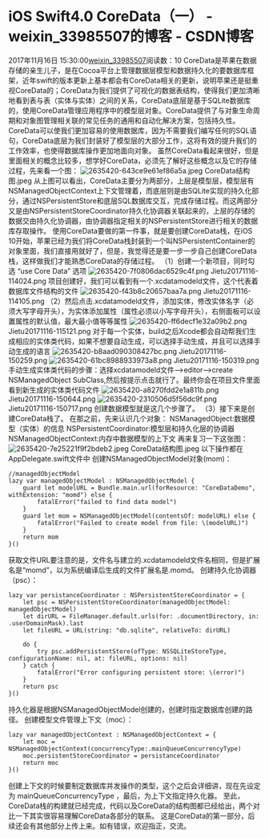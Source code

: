 # iOS Swift4.0 CoreData（一） - weixin_33985507的博客 - CSDN博客
2017年11月16日 15:30:00[weixin_33985507](https://me.csdn.net/weixin_33985507)阅读数：10
CoreData是苹果在数据存储的亲生儿子，是在Cocoa平台上管理数据层模型和数据持久化的要数据库框架，近年swift的版本更新上基本都会有CoreData相关的更新，说明苹果还是挺重视CoreData的；CoreData为我们提供了可视化的数据表结构，使得我们更加清晰地看到表与表（实体与实体）之间的关系，CoreData底层是基于SQLite数据库的，使用CoreData管理应用程序中的模型层对象。CoreData提供了与对象生命周期和对象图管理相关联的常见任务的通用和自动化解决方案，包括持久性。
CoreData可以使我们更加容易的使用数据库，因为不需要我们编写任何的SQL语句，CoreData底层为我们封装好了模型层的大部分工作，这将有效的提升我们的工作效率，也使得数据库操作更加地面向对象。
虽然CoreData看起来很好，但是里面相关的概念比较多，想学好CoreData，必须先了解好这些概念以及它的存储过程，先来看一个图：
![2635420-643ce9e61ef86a5a.jpeg](https://upload-images.jianshu.io/upload_images/2635420-643ce9e61ef86a5a.jpeg)
CoreData结构图.jpeg
从上图可以看出，CoreData主要分为两部分，上层是模型层，模型层有NSManagedObjectContext上下文管理着，而底层则是由SQLite实现的持久化部分，通过NSPersistentStore和底层SQL数据库交互，完成存储过程。而这两部分又是由NSPersistentStoreCoordinator持久化协调器关联起来的，上层的存储的数据交由持久化协调器，由协调器指定相关的NSPersistentStore进行相关的数据库存取操作。
使用CoreData要做的第一件事，就是要创建CoreData栈，在iOS 10开始，苹果已经为我们将CoreData栈封装到一个叫NSPersistentContainer的对象里面，我们直接用就好了，但是，我觉得还是要一步一步自己创建CoreData栈，这样做我们才能熟悉CoreData的存储过程。
（1）创建一个新项目，同时勾选 “use Core Data” 选项
![2635420-7f0806dac6529c4f.png](https://upload-images.jianshu.io/upload_images/2635420-7f0806dac6529c4f.png)
Jietu20171116-114024.png
项目创建好，我们可以看到有一个.xcdatamodeld文件，这个代表着数据库文件结构的文件
![2635420-f43b8c20657baa7a.png](https://upload-images.jianshu.io/upload_images/2635420-f43b8c20657baa7a.png)
Jietu20171116-114105.png
（2）然后点击.xcdatamodeld文件，添加实体，修改实体名字（必须大写字母开头），为实体添加属性（属性必须以小写字母开头），右侧面板可以设置属性的默认值，最大最小值等等属性
![2635420-ff6decf1e32a09b2.png](https://upload-images.jianshu.io/upload_images/2635420-ff6decf1e32a09b2.png)
Jietu20171116-115121.png
对于每一个实体，build之后Xcode都会自动帮我们生成相应的实体类代码，如果不想要自动生成，可以选择手动生成，并且可以选择手动生成的语言
![2635420-b8aad090308427bc.png](https://upload-images.jianshu.io/upload_images/2635420-b8aad090308427bc.png)
Jietu20171116-150259.png
![2635420-61bc8988933973a8.png](https://upload-images.jianshu.io/upload_images/2635420-61bc8988933973a8.png)
Jietu20171116-150319.png
手动生成实体类代码的步骤：选择xcdatamodeld文件-->editor-->create NSManagedObject SubClass,然后按提示点击就行了。最终你会在项目文件里面看到新生成的实体类代码文件
![2635420-a8270fdd2e1a811b.png](https://upload-images.jianshu.io/upload_images/2635420-a8270fdd2e1a811b.png)
Jietu20171116-150644.png
![2635420-2310506d5f56dc9f.png](https://upload-images.jianshu.io/upload_images/2635420-2310506d5f56dc9f.png)
Jietu20171116-150717.png
创建数据模型就是这几个步骤了。
（3）接下来是创建CoreData栈了。
在那之前，先来认识几个对象：
NSManagedObject:数据模型（实体）的信息
NSPersistentCoordinator:模型层和持久化层的协调器
NSManagedObjectContext:内存中数据模型的上下文
再来复习一下这张图：
![2635420-7e25221f9f2bdeb2.jpeg](https://upload-images.jianshu.io/upload_images/2635420-7e25221f9f2bdeb2.jpeg)
CoreData结构图.jpeg
以下操作都在AppDelegate.swift文件中
创建NSManagedObjectModel对象(mom)：
```
//managedObjectModel
lazy var managedObjectModel : NSManagedObjectModel {
    guard let modelURL = Bundle.main.url(forResource: "CoreDataDemo", withExtension: "momd") else {
        fatalError("failed to find data model")
    }
    guard let mom = NSManagedObjectModel(contentsOf: modelURL) else {
        fatalError("Failed to create model from file: \(modelURL)")
    }
    return mom
}()
```
获取文件URL要注意的是，文件名与建立的.xcdatamodeld文件名相同，但是扩展名是“momd”，以为系统编译后生成的文件扩展名是.momd。
创建持久化协调器（psc）：
```
lazy var persistanceCoordinator : NSPersistentStoreCoordinator = {    
    let psc = NSPersistentStoreCoordinator(managedObjectModel: managedObjectModel)
    let dirURL = FileManager.default.urls(for: .documentDirectory, in: .userDomainMask).last
    let fileURL = URL(string: "db.sqlite", relativeTo: dirURL)
    
    do {
        try psc.addPersistentStore(ofType: NSSQLiteStoreType, configurationName: nil, at: fileURL, options: nil)
    } catch {
        fatalError("Error configuring persistent store: \(error)")
    }
    return psc
}()
```
持久化器是根据NSManagedObjectModel创建的，创建时指定数据库创建的路径。
创建模型文件管理上下文（moc）：
```
lazy var managedObjectContext : NSManagedObjectContext = {
    let moc = NSManagedObjectContext(concurrencyType:.mainQueueConcurrencyType)
    moc.persistentStoreCoordinator = persistanceCoordinator
    return moc
}()
```
创建上下文的时候要制定数据库并发操作的类型，这个之后会详细讲，现在先设定为   mainQueueConcurrencyType ，最后，为上下文指定持久化器。
至此，CoreData栈的构建就已经完成，代码以及CoreData的结构图都已经给出，两个对比一下其实很容易理解CoreData各部分的联系。
这是CoreData的第一部分，后续还会有其他部分上传上来。如有错误，欢迎指正，交流。
